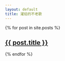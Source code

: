 ```yaml
---
layout: default
title: 濯焰的不老歌
---
```


{% for post in site.posts %}
    <article class="article">
      <h1 class="title"><a href="{{ post.url }}" title="{{ post.title }}">{{ post.title }}</a></h1>
    </article>
{% endfor %}
